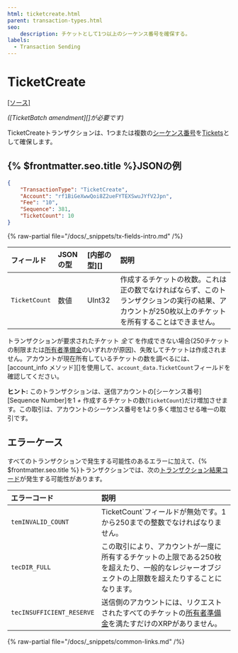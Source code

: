 ```yaml
---
html: ticketcreate.html
parent: transaction-types.html
seo:
    description: チケットとして1つ以上のシーケンス番号を確保する。
labels:
  - Transaction Sending
---
```

# TicketCreate

[[ソース]](https://github.com/XRPLF/rippled/blob/develop/src/ripple/app/tx/impl/CreateTicket.cpp "Source")

_([TicketBatch amendment][]が必要です)_

TicketCreateトランザクションは、1つまたは複数の[シーケンス番号](../../data-types/basic-data-types.md#アカウントシーケンス)を[Tickets](../../ledger-data/ledger-entry-types/ticket.md)として確保します。

## {% $frontmatter.seo.title %}JSONの例

```json
{
    "TransactionType": "TicketCreate",
    "Account": "rf1BiGeXwwQoi8Z2ueFYTEXSwuJYfV2Jpn",
    "Fee": "10",
    "Sequence": 381,
    "TicketCount": 10
}
```

{% raw-partial file="/docs/_snippets/tx-fields-intro.md" /%}
<!--{# fix md highlighting_ #}-->

| フィールド         | JSONの型          | [内部の型][]       | 説明                |
|:-----------------|:-----------------|:------------------|:-------------------|
| `TicketCount`    | 数値              | UInt32            | 作成するチケットの枚数。これは正の数でなければならず、このトランザクションの実行の結果、アカウントが250枚以上のチケットを所有することはできません。 |

トランザクションが要求されたチケット _全て_ を作成できない場合(250チケットの制限または[所有者準備金](../../../../concepts/accounts/reserves.md)のいずれかが原因)、失敗してチケットは作成されません。アカウントが現在所有しているチケットの数を調べるには、[account_info メソッド][]を使用して、`account_data.TicketCount`フィールドを確認してください。

**ヒント:** このトランザクションは、送信アカウントの[シーケンス番号][Sequence Number]を1 _+_ 作成するチケットの数(`TicketCount`)だけ増加させます。この取引は、アカウントのシーケンス番号を1より多く増加させる唯一の取引です。

## エラーケース

すべてのトランザクションで発生する可能性のあるエラーに加えて、{% $frontmatter.seo.title %}トランザクションでは、次の[トランザクション結果コード](../transaction-results/transaction-results.md)が発生する可能性があります。

| エラーコード                | 説明                                              |
|:--------------------------|:-------------------------------------------------|
| `temINVALID_COUNT`        | TicketCount`フィールドが無効です。1から250までの整数でなければなりません。|
| `tecDIR_FULL`             | この取引により、アカウントが一度に所有するチケットの上限である250枚を超えたり、一般的なレジャーオブジェクトの上限数を超えたりすることになります。 |
| `tecINSUFFICIENT_RESERVE` | 送信側のアカウントには、リクエストされたすべてのチケットの[所有者準備金](../../../../concepts/accounts/reserves.md)を満たすだけのXRPがありません。 |

{% raw-partial file="/docs/_snippets/common-links.md" /%}
